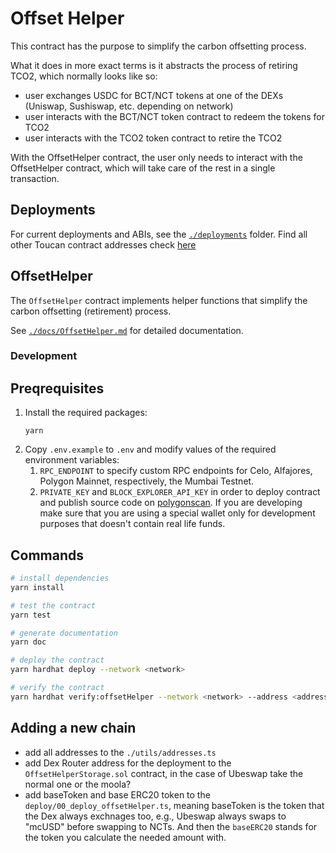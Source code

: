 # Offset Helper

This contract has the purpose to simplify the carbon offsetting process.

What it does in more exact terms is it abstracts the process of retiring TCO2, which normally looks like so:

- user exchanges USDC for BCT/NCT tokens at one of the DEXs (Uniswap, Sushiswap, etc. depending on network)
- user interacts with the BCT/NCT token contract to redeem the tokens for TCO2
- user interacts with the TCO2 token contract to retire the TCO2

With the OffsetHelper contract, the user only needs to interact with the OffsetHelper contract, which will take care of the rest in a single transaction.

## Deployments

For current deployments and ABIs, see the [`./deployments`](./deployments/) folder.
Find all other Toucan contract addresses check [here](https://app.toucan.earth/contracts)

## OffsetHelper

The `OffsetHelper` contract implements helper functions that simplify the carbon offsetting (retirement) process.

See [`./docs/OffsetHelper.md`](./docs/OffsetHelper.md) for detailed documentation.

### Development

## Preqrequisites

1. Install the required packages:
   ```
   yarn
   ```
2. Copy `.env.example` to `.env` and modify values of the required environment variables:
   1. `RPC_ENDPOINT` to specify custom RPC endpoints for Celo, Alfajores, Polygon Mainnet, respectively, the Mumbai Testnet.
   2. `PRIVATE_KEY` and `BLOCK_EXPLORER_API_KEY` in order to deploy contract and publish source code on [polygonscan](https://polygonscan.com). If you are developing make sure that you are using a special wallet only for development purposes that doesn't contain real life funds.

## Commands

```bash
# install dependencies
yarn install

# test the contract
yarn test

# generate documentation
yarn doc

# deploy the contract
yarn hardhat deploy --network <network>

# verify the contract
yarn hardhat verify:offsetHelper --network <network> --address <address where Offset Helper was deployed>
```

## Adding a new chain

- add all addresses to the `./utils/addresses.ts`
- add Dex Router address for the deployment to the `OffsetHelperStorage.sol` contract, in the case of Ubeswap take the normal one or the moola?
- add baseToken and base ERC20 token to the `deploy/00_deploy_offsetHelper.ts`, meaning baseToken is the token that the Dex always exchnages too, e.g., Ubeswap always swaps to "mcUSD" before swapping to NCTs. And then the `baseERC20` stands for the token you calculate the needed amount with.
